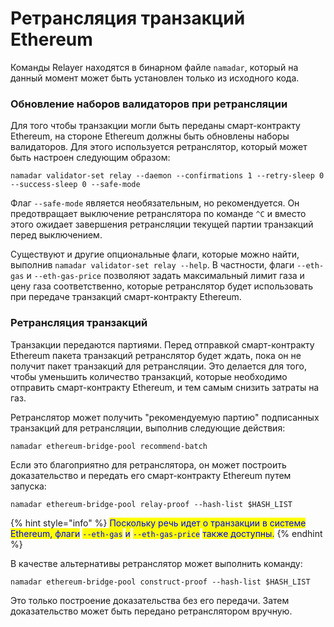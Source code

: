 # Ретрансляция транзакций Ethereum

Команды Relayer находятся в бинарном файле `namadar`, который на данный момент может быть установлен только из исходного кода.

### Обновление наборов валидаторов при ретрансляции&#x20;

Для того чтобы транзакции могли быть переданы смарт-контракту Ethereum, на стороне Ethereum должны быть обновлены наборы валидаторов. Для этого используется ретранслятор, который может быть настроен следующим образом:

```
namadar validator-set relay --daemon --confirmations 1 --retry-sleep 0 --success-sleep 0 --safe-mode
```

Флаг `--safe-mode` является необязательным, но рекомендуется. Он предотвращает выключение ретранслятора по команде `^C` и вместо этого ожидает завершения ретрансляции текущей партии транзакций перед выключением.

Существуют и другие опциональные флаги, которые можно найти, выполнив `namadar validator-set relay --help`. В частности, флаги `--eth-gas` и `--eth-gas-price` позволяют задать максимальный лимит газа и цену газа соответственно, которые ретранслятор будет использовать при передаче транзакций смарт-контракту Ethereum.

### Ретрансляция транзакций&#x20;

Транзакции передаются партиями. Перед отправкой смарт-контракту Ethereum пакета транзакций ретранслятор будет ждать, пока он не получит пакет транзакций для ретрансляции. Это делается для того, чтобы уменьшить количество транзакций, которые необходимо отправить смарт-контракту Ethereum, и тем самым снизить затраты на газ.

Ретранслятор  может получить "рекомендуемую партию" подписанных транзакций для ретрансляции, выполнив следующие действия:

```
namadar ethereum-bridge-pool recommend-batch
```

Если это благоприятно для ретранслятора, он может построить доказательство и передать его смарт-контракту Ethereum путем запуска:

```
namadar ethereum-bridge-pool relay-proof --hash-list $HASH_LIST
```

{% hint style="info" %}
<mark style="color:blue;">Поскольку речь идет о транзакции в системе Ethereum, флаги</mark> <mark style="color:blue;"></mark><mark style="color:blue;">`--eth-gas`</mark> <mark style="color:blue;"></mark><mark style="color:blue;">и</mark> <mark style="color:blue;"></mark><mark style="color:blue;">`--eth-gas-price`</mark> <mark style="color:blue;"></mark><mark style="color:blue;">также доступны.</mark>
{% endhint %}

В качестве альтернативы ретранслятор может выполнить команду:

```
namadar ethereum-bridge-pool construct-proof --hash-list $HASH_LIST
```

Это только построение доказательства без его передачи. Затем доказательство может быть передано ретранслятором вручную.
